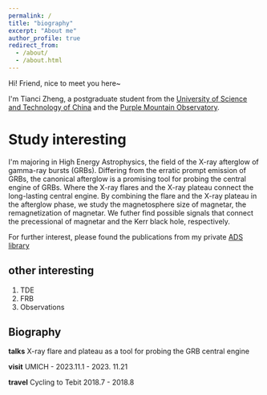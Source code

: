 ```yaml
---
permalink: /
title: "biography"
excerpt: "About me"
author_profile: true
redirect_from: 
  - /about/
  - /about.html
---
```

Hi! Friend, nice  to meet you here~

I'm Tianci Zheng, a postgraduate student from the [University of Science and Technology of China](https://www.ustc.edu.cn/) and the [Purple Mountain Observatory](http://pmo.cas.cn/). 

Study interesting
======
I'm majoring in High Energy Astrophysics, the field of the X-ray afterglow of gamma-ray bursts (GRBs).
Differing from the erratic prompt emission of GRBs, the canonical afterglow is a promising tool for probing the central engine of GRBs. Where the X-ray flares and the X-ray plateau connect the long-lasting central engine. By combining the flare and the X-ray plateau in the afterglow phase, we study the magnetosphere size of magnetar, the remagnetization of magnetar. We futher find possible signals that connect the precessional of magnetar and the Kerr black hole, respectively.

For further interest, please found the publications from my private [ADS library]( https://ui.adsabs.harvard.edu/public-libraries/lgsSLQwzQ0GLO3hxMgFZjA)

other interesting 
------
1. TDE
1. FRB
1. Observations 

Biography 
------

**talks**
X-ray flare and plateau as a tool for probing the GRB central engine


**visit**
UMICH - 2023.11.1 - 2023. 11.21

**travel**
Cycling to Tebit 2018.7 - 2018.8

